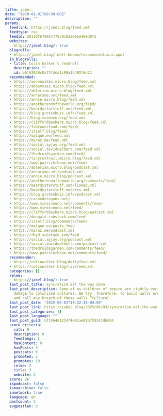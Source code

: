 ```yaml
---
title: jabel
date: "1970-01-01T00:00:00Z"
description: ""
params:
  feedlink: https://jabel.blog/feed.xml
  feedtype: rss
  feedid: 29110f679014779c9c02a9e5a469d07a
  websites:
    https://jabel.blog/: true
  blogrolls:
  - https://jabel.blog/.well-known/recommendations.opml
  in_blogrolls:
  - title: Colin Walker's readroll
    description: ""
    id: e6f62030c0a74fdcd1c99a1b492f6d21
  recommended:
  - https://aaronaiken.micro.blog/feed.xml
  - https://abbamoses.micro.blog/feed.xml
  - https://ablerism.micro.blog/feed.xml
  - https://annarama.net/feed.xml
  - https://annie.micro.blog/feed.xml
  - https://anotherendoftheworld.org/feed/
  - https://beardystarstuff.net/feed.xml
  - https://blog.grotenhuis.info/feed.xml
  - https://blog.seadave.org/feed.xml
  - https://cliffordbeshers.micro.blog/feed.xml
  - https://fcbrowncloud.com/feed/
  - https://itself.blog/feed/
  - https://maique.eu/feed.xml
  - https://miraz.me/feed.xml
  - https://social.ayjay.org/feed.xml
  - https://social.davidwalbert.com/feed.xml
  - https://thedruidsgarden.com/feed/
  - https://tinyroofnail.micro.blog/feed.xml
  - https://www.patrickrhone.net/feed/
  - https://ablerism.micro.blog/podcast.xml
  - https://annarama.net/podcast.xml
  - https://annie.micro.blog/podcast.xml
  - https://anotherendoftheworld.org/comments/feed/
  - https://beardystarstuff.net/linked.xml
  - https://beardystarstuff.net/rss.xml
  - https://blog.grotenhuis.info/podcast.xml
  - https://canneddragons.net/
  - https://www.mineinmono.net/comments/feed/
  - https://www.mineinmono.net/feed/
  - https://cliffordbeshers.micro.blog/podcast.xml
  - https://dougald.substack.com/feed
  - https://itself.blog/comments/feed/
  - https://maique.eu/posts_feed
  - https://miraz.me/podcast.xml
  - https://rhyd.substack.com/feed
  - https://social.ayjay.org/podcast.xml
  - https://social.davidwalbert.com/podcast.xml
  - https://thedruidsgarden.com/comments/feed/
  - https://www.patrickrhone.net/comments/feed/
  recommender:
  - https://colinwalker.blog/dailyfeed.xml
  - https://colinwalker.blog/livefeed.xml
  categories: []
  relme:
    https://jabel.blog/: true
  last_post_title: Syncretism all the way down
  last_post_description: Some of us children of empire are rightly worried about further
    damage to colonized cultures. We try, therefore, to build walls around these cultures
    and call any breach of those walls “cultural
  last_post_date: "2025-06-03T19:32:18-04:00"
  last_post_link: https://jabel.blog/2025/06/03/syncretism-all-the-way-down.html
  last_post_categories: []
  last_post_language: ""
  last_post_guid: bf1964d1234f4e91ae01bf59243dbd04
  score_criteria:
    cats: 0
    description: 0
    feedlangs: 1
    hasContent: 0
    hasPosts: 3
    postcats: 0
    promoted: 5
    promotes: 10
    relme: 2
    title: 3
    website: 2
  score: 26
  ispodcast: false
  isnoarchive: false
  innetwork: true
  language: en
  postcount: 3
  avgpostlen: 0
---
```

